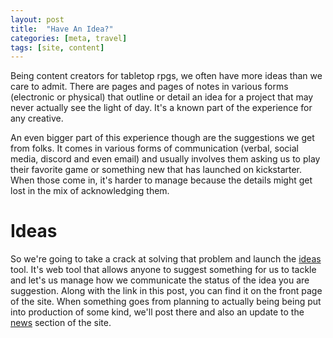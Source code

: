 ```yaml
---
layout: post
title:  "Have An Idea?"
categories: [meta, travel]
tags: [site, content]
---
```


Being content creators for tabletop rpgs, we often have more ideas than we care to admit. There are pages and pages of notes in various forms (electronic or physical) that outline or detail an idea for a project that may never actually see the light of day. It's a known part of the experience for any creative.

An even bigger part of this experience though are the suggestions we get from folks. It comes in various forms of communication (verbal, social media, discord and even email) and usually involves them asking us to play their favorite game or something new that has launched on kickstarter. When those come in, it's harder to manage because the details might get lost in the mix of acknowledging them.

# Ideas

So we're going to take a crack at solving that problem and launch the [ideas](https://ideas.videostorecowboy.com/) tool. It's web tool that allows anyone to suggest something for us to tackle and let's us manage how we communicate the status of the idea you are suggestion. Along with the link in this post, you can find it on the front page of the site. When something goes from planning to actually being being put into production of some kind, we'll post there and also an update to the [news](news.html) section of the site.
